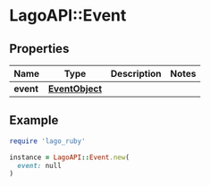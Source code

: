 # LagoAPI::Event

## Properties

| Name | Type | Description | Notes |
| ---- | ---- | ----------- | ----- |
| **event** | [**EventObject**](EventObject.md) |  |  |

## Example

```ruby
require 'lago_ruby'

instance = LagoAPI::Event.new(
  event: null
)
```


